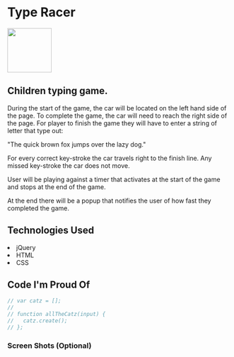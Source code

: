 <h1>Type Racer</h1>

<img src="https://cloud.githubusercontent.com/assets/7833470/10423298/ea833a68-7079-11e5-84f8-0a925ab96893.png" width="100">

## Children typing game.

During the start of the game, the car will be located on the left hand side of the page. To complete the game, the car will need to reach the right side of the page. For player to finish the game they will have to enter a string of letter that type out:

"The quick brown fox jumps over the lazy dog."

For every correct key-stroke the car travels right to the finish line. Any missed key-stroke the car does not move.

User will be playing against a timer that activates at the start of the game and stops at the end of the game.

At the end there will be a popup that notifies the user of how fast they completed the game.

## Technologies Used

<li> jQuery </li>
<li> HTML </li>
<li> CSS </li>

## Code I'm Proud Of

```javascript
// var catz = [];
//
// function allTheCatz(input) {
//   catz.create();
// };
```

### Screen Shots (Optional)
